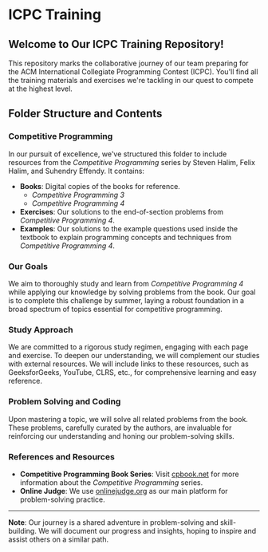 # ICPC Training

## Welcome to Our ICPC Training Repository!
This repository marks the collaborative journey of our team preparing for the ACM International Collegiate Programming Contest (ICPC). You'll find all the training materials and exercises we're tackling in our quest to compete at the highest level.

## Folder Structure and Contents

### Competitive Programming
In our pursuit of excellence, we've structured this folder to include resources from the *Competitive Programming* series by Steven Halim, Felix Halim, and Suhendry Effendy. It contains:
- **Books**: Digital copies of the books for reference.
  - *Competitive Programming 3*
  - *Competitive Programming 4*
- **Exercises**: Our solutions to the end-of-section problems from *Competitive Programming 4*.
- **Examples**: Our solutions to the example questions used inside the textbook to explain programming concepts and techniques from *Competitive Programming 4*.

### Our Goals
We aim to thoroughly study and learn from *Competitive Programming 4* while applying our knowledge by solving problems from the book. Our goal is to complete this challenge by summer, laying a robust foundation in a broad spectrum of topics essential for competitive programming.

### Study Approach
We are committed to a rigorous study regimen, engaging with each page and exercise. To deepen our understanding, we will complement our studies with external resources. We will include links to these resources, such as GeeksforGeeks, YouTube, CLRS, etc., for comprehensive learning and easy reference.

### Problem Solving and Coding
Upon mastering a topic, we will solve all related problems from the book. These problems, carefully curated by the authors, are invaluable for reinforcing our understanding and honing our problem-solving skills.

### References and Resources
- **Competitive Programming Book Series**: Visit [cpbook.net](https://cpbook.net/) for more information about the *Competitive Programming* series.
- **Online Judge**: We use [onlinejudge.org](https://onlinejudge.org/) as our main platform for problem-solving practice.

---

**Note**: Our journey is a shared adventure in problem-solving and skill-building. We will document our progress and insights, hoping to inspire and assist others on a similar path.
